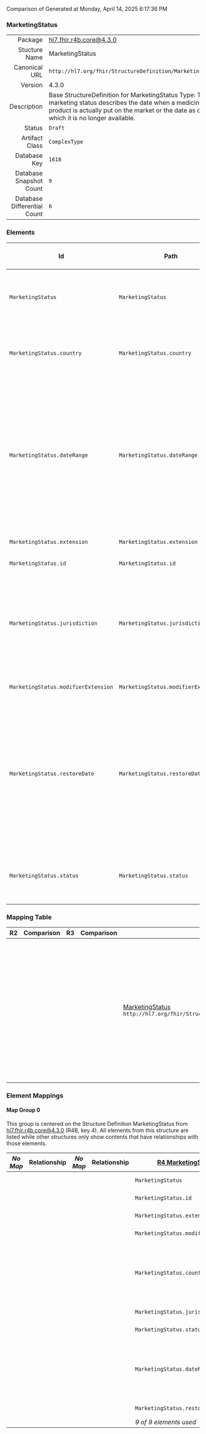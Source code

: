 Comparison of 
Generated at Monday, April 14, 2025 6:17:36 PM

### MarketingStatus

|      |     |
| ---: | --- |
| Package | hl7.fhir.r4b.core@4.3.0 |
| Stucture Name | MarketingStatus |
| Canonical URL | `http://hl7.org/fhir/StructureDefinition/MarketingStatus` |
| Version | 4.3.0 |
| Description | Base StructureDefinition for MarketingStatus Type: The marketing status describes the date when a medicinal product is actually put on the market or the date as of which it is no longer available. |
| Status | `Draft` |
| Artifact Class | `ComplexType` |
| Database Key | `1618` |
| Database Snapshot Count | `9` |
| Database Differential Count | `6` |

### Elements

| Id | Path | Name | Base Path | Short | Cardinality | Collated Type | Binding Strength | Binding Value Set |
| -- | ---- | ---- | --------- | ----- | ----------- | ------------- | ---------------- | ----------------- |
| `MarketingStatus` | `MarketingStatus` | `MarketingStatus` | MarketingStatus | The marketing status describes the date when a medicinal product is actually put on the market or the date as of which it is no longer available | 0..* | MarketingStatus |  |  |
| `MarketingStatus.country` | `MarketingStatus.country` | `country` | MarketingStatus.country | The country in which the marketing authorisation has been granted shall be specified It should be specified using the ISO 3166 ‑ 1 alpha-2 code elements | 0..1 | CodeableConcept |  |  |
| `MarketingStatus.dateRange` | `MarketingStatus.dateRange` | `dateRange` | MarketingStatus.dateRange | The date when the Medicinal Product is placed on the market by the Marketing Authorisation Holder (or where applicable, the manufacturer/distributor) in a country and/or jurisdiction shall be provided A complete date consisting of day, month and year shall be specified using the ISO 8601 date format NOTE “Placed on the market” refers to the release of the Medicinal Product into the distribution chain | 0..1 | Period |  |  |
| `MarketingStatus.extension` | `MarketingStatus.extension` | `extension` | Element.extension | Additional content defined by implementations | 0..* | Extension |  |  |
| `MarketingStatus.id` | `MarketingStatus.id` | `id` | Element.id | Unique id for inter-element referencing | 0..1 | id |  |  |
| `MarketingStatus.jurisdiction` | `MarketingStatus.jurisdiction` | `jurisdiction` | MarketingStatus.jurisdiction | Where a Medicines Regulatory Agency has granted a marketing authorisation for which specific provisions within a jurisdiction apply, the jurisdiction can be specified using an appropriate controlled terminology The controlled term and the controlled term identifier shall be specified | 0..1 | CodeableConcept |  |  |
| `MarketingStatus.modifierExtension` | `MarketingStatus.modifierExtension` | `modifierExtension` | BackboneElement.modifierExtension | Extensions that cannot be ignored even if unrecognized | 0..* | Extension |  |  |
| `MarketingStatus.restoreDate` | `MarketingStatus.restoreDate` | `restoreDate` | MarketingStatus.restoreDate | The date when the Medicinal Product is placed on the market by the Marketing Authorisation Holder (or where applicable, the manufacturer/distributor) in a country and/or jurisdiction shall be provided A complete date consisting of day, month and year shall be specified using the ISO 8601 date format NOTE “Placed on the market” refers to the release of the Medicinal Product into the distribution chain | 0..1 | dateTime |  |  |
| `MarketingStatus.status` | `MarketingStatus.status` | `status` | MarketingStatus.status | This attribute provides information on the status of the marketing of the medicinal product See ISO/TS 20443 for more information and examples | 1..1 | CodeableConcept |  |  |
### Mapping Table

| R2 | Comparison | R3 | Comparison | R4 | Comparison | R4B | Comparison | R5
| --- | --- | --- | --- | --- | --- | --- | --- | ---
| | | | | [MarketingStatus](/docs/R4/ComplexTypes/MarketingStatus.md)<br/> `http://hl7.org/fhir/StructureDefinition/MarketingStatus\|4.0.1` | →→→→→→→<br/>`Equivalent`<br/>- DBKey: `1349`<br/>- Reviewed: `n/a`<br/>- By: `n/a`<br/>- Identical: `False`<br/>→→→→→→→<hr/>←←←←←←←<br/>`Equivalent`<br/>- DBKey: `1350`<br/>- Reviewed: `n/a`<br/>- By: `n/a`<br/>- Identical: `False`<br/>←←←←←←←| [MarketingStatus](/docs/R4B/ComplexTypes/MarketingStatus.md)<br/> `http://hl7.org/fhir/StructureDefinition/MarketingStatus\|4.3.0` | →→→→→→→<br/>`Equivalent`<br/>- DBKey: `1653`<br/>- Reviewed: `n/a`<br/>- By: `n/a`<br/>- Identical: `False`<br/>→→→→→→→<hr/>←←←←←←←<br/>`Equivalent`<br/>- DBKey: `1654`<br/>- Reviewed: `n/a`<br/>- By: `n/a`<br/>- Identical: `False`<br/>←←←←←←←| [MarketingStatus](/docs/R5/ComplexTypes/MarketingStatus.md)<br/> `http://hl7.org/fhir/StructureDefinition/MarketingStatus\|5.0.0` 

### Element Mappings


#### Map Group 0

This group is centered on the Structure Definition MarketingStatus from hl7.fhir.r4b.core@4.3.0 (R4B, key 4).
All elements from this structure are listed while other structures only show contents that have relationships with those elements.

| *No Map* | Relationship | *No Map* | Relationship | [R4 MarketingStatus](/docs/R4/ComplexTypes/MarketingStatus.md)| Relationship | R4B MarketingStatus| Relationship | [R5 MarketingStatus](/docs/R5/ComplexTypes/MarketingStatus.md)
| --- | --- | --- | --- | --- | --- | --- | --- | ---
| | | | | `MarketingStatus`| _Equivalent_<br/>(21027/21028)| **`MarketingStatus`**| _Equivalent_<br/>(36138/36139)| `MarketingStatus`
| | | | | `MarketingStatus.id`| _Equivalent_<br/>(21029/21030)| **`MarketingStatus.id`**| _Equivalent_<br/>(36140/36141)| `MarketingStatus.id`
| | | | | `MarketingStatus.extension`| _Equivalent_<br/>(21031/21032)| **`MarketingStatus.extension`**| _Equivalent_<br/>(36142/36143)| `MarketingStatus.extension`
| | | | | `MarketingStatus.modifierExtension`| _Equivalent_<br/>(21033/21034)| **`MarketingStatus.modifierExtension`**| _Equivalent_<br/>(36144/36145)| `MarketingStatus.modifierExtension`
| | | | | `MarketingStatus.country`| →→→→ _Equivalent_ →→→→ <br/>(21035)<hr/>←←←← _SourceIsNarrowerThanTarget_ ←←←← <br/>(21036)| **`MarketingStatus.country`**| _Equivalent_<br/>(36146/36147)| `MarketingStatus.country`
| | | | | `MarketingStatus.jurisdiction`| _Equivalent_<br/>(21037/21038)| **`MarketingStatus.jurisdiction`**| _Equivalent_<br/>(36148/36149)| `MarketingStatus.jurisdiction`
| | | | | `MarketingStatus.status`| _Equivalent_<br/>(21039/21040)| **`MarketingStatus.status`**| _Equivalent_<br/>(36150/36151)| `MarketingStatus.status`
| | | | | `MarketingStatus.dateRange`| →→→→ _Equivalent_ →→→→ <br/>(21041)<hr/>←←←← _SourceIsNarrowerThanTarget_ ←←←← <br/>(21042)| **`MarketingStatus.dateRange`**| _Equivalent_<br/>(36152/36153)| `MarketingStatus.dateRange`
| | | | | `MarketingStatus.restoreDate`| _Equivalent_<br/>(21043/21044)| **`MarketingStatus.restoreDate`**| _Equivalent_<br/>(36154/36155)| `MarketingStatus.restoreDate`
| | | | | *9 of 9 elements used* | | *9 of 9 elements used* | | *9 of 9 elements used* 

